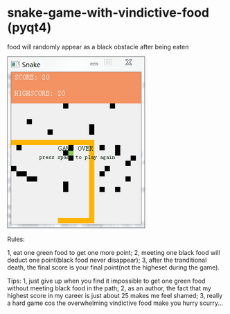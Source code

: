 # snake-game-with-vindictive-food (pyqt4)
food will randomly appear as a black obstacle after being eaten 


![](https://github.com/shuaixu1997/snake-game-with-vindictive-food/blob/master/snake_game_enhanced.png)

Rules:

1, eat one green food to get one more point;
2, meeting one black food will deduct one point(black food never disappear);
3, after the tranditional death, the final score is your final point(not the higheset during the game).

Tips: 
1, just give up when you find it impossible to get one green food without meeting black food in the path;
2, as an author, the fact that my highest score in my career is just about 25 makes me feel shamed;
3, really a hard game cos the overwhelming vindictive food make you hurry scurry... 
